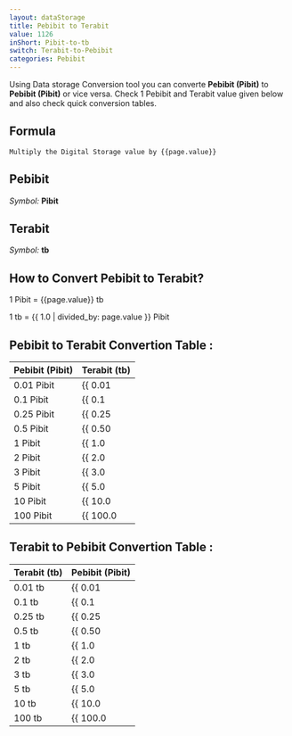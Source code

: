 ```yaml
---
layout: dataStorage
title: Pebibit to Terabit
value: 1126
inShort: Pibit-to-tb
switch: Terabit-to-Pebibit
categories: Pebibit
---
```


Using Data storage Conversion tool you can converte **Pebibit (Pibit)** to **Pebibit (Pibit)** or vice versa. Check 1 Pebibit and Terabit value given below and also check quick conversion tables.

## Formula
`Multiply the Digital Storage value by {{page.value}}`

## Pebibit
*Symbol:* **Pibit**

## Terabit
*Symbol:* **tb**

## How to Convert Pebibit to Terabit?

1 Pibit = {{page.value}} tb

1 tb = {{ 1.0 | divided_by: page.value }} Pibit


## Pebibit to Terabit Convertion Table :

| Pebibit (Pibit) | Terabit (tb) |
| ---- | ---- |
| 0.01 Pibit | {{ 0.01 | times: page.value }} tb |
| 0.1 Pibit | {{ 0.1 | times: page.value }} tb |
| 0.25 Pibit | {{ 0.25 | times: page.value }} tb |
| 0.5 Pibit | {{ 0.50 | times: page.value }} tb |
| 1 Pibit | {{ 1.0 | times: page.value }} tb |
| 2 Pibit | {{ 2.0 | times: page.value }} tb |
| 3 Pibit | {{ 3.0 | times: page.value }} tb |
| 5 Pibit | {{ 5.0 | times: page.value }} tb |
| 10 Pibit | {{ 10.0 | times: page.value }} tb |
| 100 Pibit | {{ 100.0 | times: page.value }} tb |

## Terabit to Pebibit Convertion Table :

| Terabit (tb) | Pebibit (Pibit) |
| ---- | ---- |
| 0.01 tb | {{ 0.01 | divided_by: page.value }} Pibit |
| 0.1 tb | {{ 0.1 | divided_by: page.value }} Pibit |
| 0.25 tb | {{ 0.25 | divided_by: page.value }} Pibit |
| 0.5 tb | {{ 0.50 | divided_by: page.value }} Pibit |
| 1 tb | {{ 1.0 | divided_by: page.value }} Pibit |
| 2 tb | {{ 2.0 | divided_by: page.value }} Pibit |
| 3 tb | {{ 3.0 | divided_by: page.value }} Pibit |
| 5 tb | {{ 5.0 | divided_by: page.value }} Pibit |
| 10 tb | {{ 10.0 | divided_by: page.value }} Pibit |
| 100 tb | {{ 100.0 | divided_by: page.value }} Pibit |


<script>
document.getElementById('selectInput')[19].selected = true
document.getElementById('selectOutput')[14].selected = true
</script>
